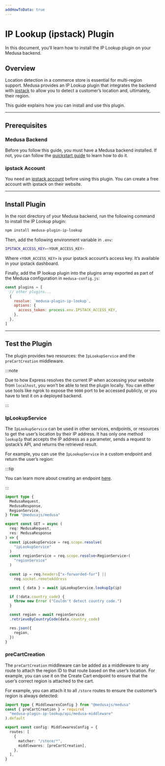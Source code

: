 ```yaml
---
addHowToData: true
---
```


# IP Lookup (ipstack) Plugin

In this document, you’ll learn how to install the IP Lookup plugin on your Medusa backend.

## Overview

Location detection in a commerce store is essential for multi-region support. Medusa provides an IP Lookup plugin that integrates the backend with [ipstack](https://ipstack.com/) to allow you to detect a customer’s location and, ultimately, their region.

This guide explains how you can install and use this plugin.

---

## Prerequisites

### Medusa Backend

Before you follow this guide, you must have a Medusa backend installed. If not, you can follow the [quickstart guide](../../create-medusa-app.mdx) to learn how to do it.

### ipstack Account

You need an [ipstack account](https://ipstack.com/) before using this plugin. You can create a free account with ipstack on their website.

---

## Install Plugin

In the root directory of your Medusa backend, run the following command to install the IP Lookup plugin:

```bash npm2yarn
npm install medusa-plugin-ip-lookup
```

Then, add the following environment variable in `.env`:

```bash
IPSTACK_ACCESS_KEY=<YOUR_ACCESS_KEY>
```

Where `<YOUR_ACCESS_KEY>` is your ipstack account’s access key. It’s available in your ipstack dashboard.

Finally, add the IP lookup plugin into the plugins array exported as part of the Medusa configuration in `medusa-config.js`:

```js title=medusa-config.js
const plugins = [
  // other plugins...
  {
    resolve: `medusa-plugin-ip-lookup`,
    options: {
      access_token: process.env.IPSTACK_ACCESS_KEY,
    },
  },
]
```

---

## Test the Plugin

The plugin provides two resources: the `IpLookupService` and the `preCartCreation` middleware.

:::note

Due to how Express resolves the current IP when accessing your website from `localhost`, you won’t be able to test the plugin locally. You can either use tools like ngrok to expose the `9000` port to be accessed publicly, or you have to test it on a deployed backend.

:::

### IpLookupService

The `IpLookupService` can be used in other services, endpoints, or resources to get the user’s location by their IP address. It has only one method `lookupIp` that accepts the IP address as a parameter, sends a request to ipstack’s API, and returns the retrieved result.

For example, you can use the `IpLookupService` in a custom endpoint and return the user’s region:

:::tip

You can learn more about creating an endpoint [here](../../development/endpoints/create.mdx).

:::

```ts title=src/api/store/customer-region/route.ts
import type { 
  MedusaRequest, 
  MedusaResponse, 
  RegionService,
} from "@medusajs/medusa"

export const GET = async (
  req: MedusaRequest, 
  res: MedusaResponse
) => {
  const ipLookupService = req.scope.resolve(
    "ipLookupService"
  )
  const regionService = req.scope.resolve<RegionService>(
    "regionService"
  )
  
  const ip = req.headers["x-forwarded-for"] || 
    req.socket.remoteAddress

  const { data } = await ipLookupService.lookupIp(ip)

  if (!data.country_code) {
    throw new Error ("Couldn't detect country code.")
  }

  const region = await regionService
  .retrieveByCountryCode(data.country_code)

  res.json({
    region,
  })
}
```

### preCartCreation

The `preCartCreation` middleware can be added as a middleware to any route to attach the region ID to that route based on the user’s location. For example, you can use it on the Create Cart endpoint to ensure that the user’s correct region is attached to the cart.

For example, you can attach it to all `/store` routes to ensure the customer’s region is always detected:

<!-- eslint-disable @typescript-eslint/no-var-requires -->

```ts title=src/api/middlewares.ts
import type { MiddlewaresConfig } from "@medusajs/medusa"
const { preCartCreation } = require(
  "medusa-plugin-ip-lookup/api/medusa-middleware"
).default

export const config: MiddlewaresConfig = {
  routes: [
    {
      matcher: "/store/*",
      middlewares: [preCartCreation],
    },
  ],
}
```
